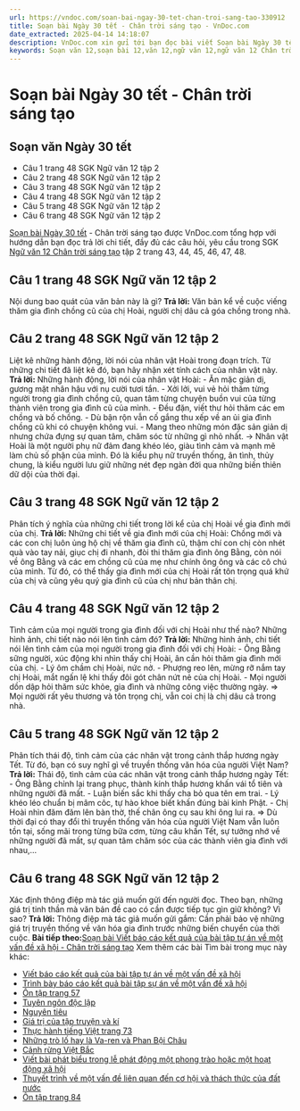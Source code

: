 ```yaml
---
url: https://vndoc.com/soan-bai-ngay-30-tet-chan-troi-sang-tao-330912
title: Soạn bài Ngày 30 tết - Chân trời sáng tạo - VnDoc.com
date_extracted: 2025-04-14 14:18:07
description: VnDoc.com xin gửi tới bạn đọc bài viết Soạn bài Ngày 30 tết - Chân trời sáng tạo. Mời các bạn cùng theo dõi bài viết.
keywords: Soạn văn 12,soạn bài 12,văn 12,ngữ văn 12,ngữ văn 12 Chân trời sáng tạo,soạn ngữ văn 12,giải ngữ văn 12,soạn văn 12 Chân trời sáng tạo,soạn văn 12 Chân trời sáng tạo ngắn nhất,soạn văn 12 tập 2 trang 43 Chân trời sáng tạo,Soạn bài Ngày 30 tết Chân trời sáng tạo,Soạn bài Ngày 30 tết,Soạn bài Ngày 30 tết ngắn gọn,soạn văn Ngày 30 tết,Ngày 30 tết,soạn văn 12 tập 2 trang 43,soạn văn 12 tập 2 trang 48,soạn văn 12 tập 2 trang 44,soạn văn 12 tập 2 trang 45,soạn văn 12 tập 2 trang 46
---
```


# Soạn bài Ngày 30 tết - Chân trời sáng tạo
## Soạn văn Ngày 30 tết
  * Câu 1 trang 48 SGK Ngữ văn 12 tập 2
  * Câu 2 trang 48 SGK Ngữ văn 12 tập 2
  * Câu 3 trang 48 SGK Ngữ văn 12 tập 2
  * Câu 4 trang 48 SGK Ngữ văn 12 tập 2
  * Câu 5 trang 48 SGK Ngữ văn 12 tập 2
  * Câu 6 trang 48 SGK Ngữ văn 12 tập 2

[Soạn bài Ngày 30 tết](<https://vndoc.com/soan-bai-ngay-30-tet-chan-troi-sang-tao-330912>) \- Chân trời sáng tạo được VnDoc.com tổng hợp với hướng dẫn bạn đọc trả lời chi tiết, đầy đủ các câu hỏi, yêu cầu trong SGK [Ngữ văn 12 Chân trời sáng tạo](<https://vndoc.com/soan-van-12-chan-troi-sang-tao>) tập 2 trang 43, 44, 45, 46, 47, 48.
## Câu 1 trang 48 SGK Ngữ văn 12 tập 2
Nội dung bao quát của văn bản này là gì?
**Trả lời:**
Văn bản kể về cuộc viếng thăm gia đình chồng cũ của chị Hoài, người chị dâu cả góa chồng trong nhà.
## Câu 2 trang 48 SGK Ngữ văn 12 tập 2
Liệt kê những hành động, lời nói của nhân vật Hoài trong đoạn trích. Từ những chi tiết đã liệt kê đó, bạn hãy nhận xét tính cách của nhân vật này.
**Trả lời:**
Những hành động, lời nói của nhân vật Hoài:
\- Ăn mặc giản dị, gương mặt nhân hậu với nụ cười tươi tắn.
\- Xởi lởi, vui vẻ hỏi thăm từng người trong gia đình chồng cũ, quan tâm từng chuyện buồn vui của từng thành viên trong gia đình cũ của mình.
\- Đều đặn, viết thư hỏi thăm các em chồng và bố chồng.
\- Dù bận rộn vẫn cố gắng thu xếp về an ủi gia đình chồng cũ khi có chuyện không vui.
\- Mang theo những món đặc sản giản dị nhưng chứa đựng sự quan tâm, chăm sóc từ những gì nhỏ nhất.
-> Nhân vật Hoài là một người phụ nữ đảm đang khéo léo, giàu tình cảm và mạnh mẽ làm chủ số phận của mình. Đó là kiểu phụ nữ truyền thống, ân tình, thủy chung, là kiểu người lưu giữ những nét đẹp ngàn đời qua những biến thiên dữ dội của thời đại.
## Câu 3 trang 48 SGK Ngữ văn 12 tập 2
Phân tích ý nghĩa của những chi tiết trong lời kể của chị Hoài về gia đình mới của chị.
**Trả lời:**
Những chi tiết về gia đình mới của chị Hoài: Chồng mới và các con chị luôn ủng hộ chị về thăm gia đình cũ, thậm chí con chị còn nhét quà vào tay nải, giục chị đi nhanh, đòi thi thăm gia đình ông Bằng, còn nói về ông Bằng và các em chồng cũ của mẹ như chính ông ông và các cô chú của mình. Từ đó, có thể thấy gia đình mới của chị Hoài rất tôn trọng quá khứ của chị và cũng yêu quý gia đình cũ của chị như bản thân chị.
## Câu 4 trang 48 SGK Ngữ văn 12 tập 2
Tình cảm của mọi người trong gia đình đối với chị Hoài như thế nào? Những hình ảnh, chi tiết nào nói lên tình cảm đó?
**Trả lời:**
Những hình ảnh, chi tiết nói lên tình cảm của mọi người trong gia đình đối với chị Hoài:
\- Ông Bằng sững người, xúc động khi nhìn thấy chị Hoài, ân cần hỏi thăm gia đình mới của chị.
\- Lý ôm chầm chị Hoài, nức nở.
\- Phượng reo lên, mừng rỡ nắm tay chị Hoài, mắt ngấn lệ khi thấy đôi gót chân nứt nẻ của chị Hoài.
\- Mọi người dồn dập hỏi thăm sức khỏe, gia đình và những công việc thường ngày.
⇒ Mọi người rất yêu thương và tôn trọng chị, vẫn coi chị là chị dâu cả trong nhà.
## Câu 5 trang 48 SGK Ngữ văn 12 tập 2
Phân tích thái độ, tình cảm của các nhân vật trong cảnh thắp hương ngày Tết. Từ đó, bạn có suy nghĩ gì về truyền thống văn hóa của người Việt Nam?
**Trả lời:**
Thái độ, tình cảm của các nhân vật trong cảnh thắp hương ngày Tết:
\- Ông Bằng chỉnh lại trang phục, thành kính thắp hương khấn vái tổ tiên và những người đã mất.
\- Luận biến sắc khi thấy cha bỏ qua tên em trai.
\- Lý khéo léo chuẩn bị mâm côc, tự hào khoe biết khấn đúng bài kinh Phật.
\- Chị Hoài nhìn đăm đăm lên bàn thờ, thế chân ông cụ sau khi ông lui ra.
⇒ Dù thời đại có thay đổi thì truyền thống văn hóa của người Việt Nam vẫn luôn tồn tại, sống mãi trong từng bữa cơm, từng câu khấn Tết, sự tưởng nhớ về những người đã mất, sự quan tâm chăm sóc của các thành viên gia đình với nhau,…
## Câu 6 trang 48 SGK Ngữ văn 12 tập 2
Xác định thông điệp mà tác giả muốn gửi đến người đọc. Theo bạn, những giá trị tinh thần mà văn bản đề cao có cần được tiếp tục gìn giữ không? Vì sao?
**Trả lời:**
Thông điệp mà tác giả muốn gửi gắm: Cần phải bảo vệ những giá trị truyền thống về văn hóa gia đình trước những biến chuyển của thời cuộc.
**Bài tiếp theo:**[Soạn bài Viết báo cáo kết quả của bài tập tự án về một vấn đề xã hội - Chân trời sáng tạo](<https://vndoc.com/soan-bai-viet-bao-cao-ket-qua-cua-bai-tap-tu-an-ve-mot-van-de-xa-hoi-chan-troi-sang-tao-330914>)
Xem thêm các bài Tìm bài trong mục này khác:
  * [Viết báo cáo kết quả của bài tập tự án về một vấn đề xã hội](</soan-bai-viet-bao-cao-ket-qua-cua-bai-tap-tu-an-ve-mot-van-de-xa-hoi-chan-troi-sang-tao-330914>)
  * [Trình bày báo cáo kết quả bài tập sự án về một vấn đề xã hội](</soan-bai-trinh-bay-bao-cao-ket-qua-bai-tap-su-an-ve-mot-van-de-xa-hoi-chan-troi-sang-tao-330917>)
  * [Ôn tập trang 57](</soan-bai-on-tap-trang-57-chan-troi-sang-tao-330920>)
  * [Tuyên ngôn độc lập](</soan-bai-tuyen-ngon-doc-lap-chan-troi-sang-tao-330964>)
  * [Nguyên tiêu](</soan-bai-nguyen-tieu-chan-troi-sang-tao-330965>)
  * [Giá trị của tập truyện và kí](</soan-bai-gia-tri-cua-tap-truyen-va-ki-chan-troi-sang-tao-330966>)
  * [Thực hành tiếng Việt trang 73](</soan-bai-thuc-hanh-tieng-viet-trang-73-chan-troi-sang-tao-330968>)
  * [Những trò lố hay là Va-ren và Phan Bội Châu](</soan-bai-nhung-tro-lo-hay-la-va-ren-va-phan-boi-chau-chan-troi-sang-tao-330971>)
  * [Cảnh rừng Việt Bắc](</soan-bai-canh-rung-viet-bac-chan-troi-sang-tao-330973>)
  * [Viết bài phát biểu trong lễ phát động một phong trào hoặc một hoạt động xã hội](</soan-bai-viet-bai-phat-bieu-trong-le-phat-dong-mot-phong-trao-hoac-mot-hoat-dong-xa-hoi-chan-troi-sang-tao-330975>)
  * [Thuyết trình về một vấn đề liên quan đến cơ hội và thách thức của đất nước](</soan-bai-thuyet-trinh-ve-mot-van-de-lien-quan-den-co-hoi-va-thach-thuc-cua-dat-nuoc-chan-troi-sang-tao-330976>)
  * [Ôn tập trang 84](</soan-bai-on-tap-trang-84-chan-troi-sang-tao-330977>)

